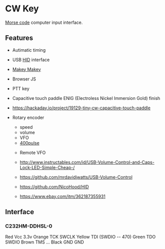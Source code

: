 # CW Key

[Morse code](https://en.wikipedia.org/wiki/Morse_code) computer input interface.

## Features

  * Autimatic timing
  * USB [HID](https://en.wikipedia.org/wiki/USB_human_interface_device_class) interface
  * [Makey Makey](https://github.com/sparkfun/MaKeyMaKey)
  * Browser JS
  * PTT key
  * Capacitive touch paddle ENIG (Electroless Nickel Immersion Gold) finish
  * https://hackaday.io/project/19129-tiny-cw-capacitive-touch-paddle

* Rotary encoder
    - speed
    - volume
    - VFO
    - [400pulse](https://www.aliexpress.com/item/Free-Shipping-1pcx-Incremental-optical-rotary-encoder-400-pulse/1212996005.html)
  * Remote VFO
  
  * http://www.instructables.com/id/USB-Volume-Control-and-Caps-Lock-LED-Simple-Cheap-/
  * https://github.com/mrdavidjwatts/USB-Volume-Control
  * https://github.com/NicoHood/HID
  * https://www.ebay.com/itm/362187355931


## Interface

### C232HM-DDHSL-0

Red     Vcc     3.3v
Orange  TCK     SWCLK
Yellow  TDI     (SWDIO -- 470)
Green   TDO     SWDIO
Brown   TMS
...
Black   GND     GND

